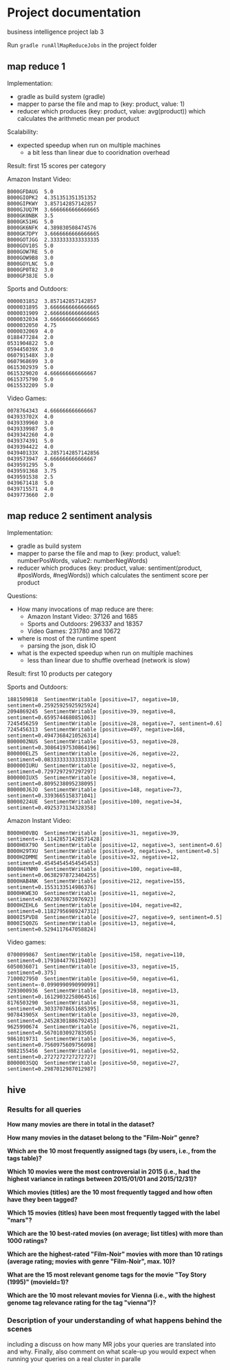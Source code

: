 # Project documentation

business intelligence project lab 3

Run `gradle runAllMapReduceJobs` in the project folder

## map reduce 1

Implementation:
 - gradle as build system (gradle)
 - mapper to parse the file and map to (key: product, value: 1)
 - reducer which produces (key: product, value: avg(product)) which calculates the arithmetic mean per product

Scalability:
 - expected speedup when run on multiple machines
   - a bit less than linear due to cooridnation overhead

 Result: first 15 scores per category
 
Amazon Instant Video:

```
B000GFDAUG	5.0
B000GIOPK2	4.351351351351352
B000GIPKWY	3.857142857142857
B000GJUQ7M	3.6666666666666665
B000GK0NBK	3.5
B000GK51HG	5.0
B000GK6NFK	4.389830508474576
B000GK7DPY	3.6666666666666665
B000GOTJGG	2.3333333333333335
B000GOV10S	5.0
B000GOW7RE	5.0
B000GOW9B8	3.0
B000GOYLNC	5.0
B000GP0T82	3.0
B000GP38JE	5.0
```

Sports and Outdoors:

```
0000031852	3.857142857142857
0000031895	3.6666666666666665
0000031909	2.6666666666666665
0000032034	3.6666666666666665
0000032050	4.75
0000032069	4.0
0188477284	2.0
0531904822	5.0
059445039X	3.0
060791548X	3.0
0607968699	3.0
0615302939	5.0
0615329020	4.666666666666667
0615375790	5.0
0615532209	5.0
```

Video Games:

```
0078764343	4.666666666666667
043933702X	4.0
0439339960	3.0
0439339987	5.0
0439342260	4.0
0439374391	5.0
0439394422	4.0
043940133X	3.2857142857142856
0439573947	4.666666666666667
0439591295	5.0
0439591368	3.75
0439591538	2.5
0439671418	5.0
0439715571	4.0
0439773660	2.0
```

## map reduce 2 sentiment analysis

Implementation:
 - gradle as build system
 - mapper to parse the file and map to (key: product, value1: numberPosWords, value2: numberNegWords)
 - reducer which produces (key: product, value: sentiment(product, #posWords, #negWords)) which calculates the sentiment score per product

Questions:
 - How many invocations of map reduce are there:
   - Amazon Instant Video: 37126 and 1685
   - Sports and Outdoors: 296337 and 18357
   - Video Games: 231780 and 10672
 - where is most of the runtime spent
   - parsing the json, disk IO
 - what is the expected speedup when run on multiple machines
   - less than linear due to shuffle overhead (network is slow)

 Result: first 10 products per category
 

Sports and Outdoors:

```
1881509818	SentimentWritable [positive=17, negative=10, sentiment=0.25925925925925924]
2094869245	SentimentWritable [positive=39, negative=8, sentiment=0.6595744680851063]
7245456259	SentimentWritable [positive=28, negative=7, sentiment=0.6]
7245456313	SentimentWritable [positive=497, negative=168, sentiment=0.49473684210526314]
B000002NUS	SentimentWritable [positive=53, negative=28, sentiment=0.30864197530864196]
B00000ELZ5	SentimentWritable [positive=26, negative=22, sentiment=0.08333333333333333]
B00000IURU	SentimentWritable [positive=32, negative=5, sentiment=0.7297297297297297]
B00000IUX5	SentimentWritable [positive=38, negative=4, sentiment=0.8095238095238095]
B00000J6JO	SentimentWritable [positive=148, negative=73, sentiment=0.3393665158371041]
B0000224UE	SentimentWritable [positive=100, negative=34, sentiment=0.4925373134328358]
```

Amazon Instant Video:

```
B000H00VBQ	SentimentWritable [positive=31, negative=39, sentiment=-0.11428571428571428]
B000H0X79O	SentimentWritable [positive=12, negative=3, sentiment=0.6]
B000H29TXU	SentimentWritable [positive=9, negative=3, sentiment=0.5]
B000H2DMME	SentimentWritable [positive=32, negative=12, sentiment=0.45454545454545453]
B000H4YNM0	SentimentWritable [positive=100, negative=88, sentiment=0.06382978723404255]
B000HAB4NK	SentimentWritable [positive=212, negative=155, sentiment=0.1553133514986376]
B000HKWE3O	SentimentWritable [positive=11, negative=2, sentiment=0.6923076923076923]
B000HZEHL6	SentimentWritable [positive=104, negative=82, sentiment=0.11827956989247312]
B000I5PVD8	SentimentWritable [positive=27, negative=9, sentiment=0.5]
B000I5Q0ZG	SentimentWritable [positive=13, negative=4, sentiment=0.5294117647058824]
```
 
Video games:

```
0700099867	SentimentWritable [positive=158, negative=110, sentiment=0.1791044776119403]
6050036071	SentimentWritable [positive=33, negative=15, sentiment=0.375]
7100027950	SentimentWritable [positive=50, negative=61, sentiment=-0.0990990990990991]
7293000936	SentimentWritable [positive=18, negative=13, sentiment=0.16129032258064516]
8176503290	SentimentWritable [positive=58, negative=31, sentiment=0.30337078651685395]
907843905X	SentimentWritable [positive=33, negative=20, sentiment=0.24528301886792453]
9625990674	SentimentWritable [positive=76, negative=21, sentiment=0.5670103092783505]
9861019731	SentimentWritable [positive=36, negative=5, sentiment=0.7560975609756098]
9882155456	SentimentWritable [positive=91, negative=52, sentiment=0.2727272727272727]
B000003SQQ	SentimentWritable [positive=50, negative=27, sentiment=0.2987012987012987]
```



## hive

### Results for all queries

**How many movies are there in total in the dataset?**

**How many movies in the dataset belong to the "Film-Noir" genre?**



**Which are the 10 most frequently assigned tags (by users, i.e., from the tags table)?**



**Which 10 movies were the most controversial in 2015 (i.e., had the highest variance in ratings between 2015/01/01 and 2015/12/31)?**



**Which movies (titles) are the 10 most frequently tagged and how often have they been tagged?**



**Which 15 movies (titles) have been most frequently tagged with the label "mars"?**



**Which are the 10 best-rated movies (on average; list titles) with more than 1000 ratings?**



**Which are the highest-rated "Film-Noir" movies with more than 10 ratings (average rating; movies with genre "Film-Noir", max. 10)?**



**What are the 15 most relevant genome tags for the movie "Toy Story (1995)" (movieId=1)?**



**Which are the 10 most relevant movies for Vienna (i.e., with the highest genome tag relevance rating for the tag "vienna")?**




### Description of your understanding of what happens behind the scenes
including a discuss on how many MR jobs your queries are translated into and why. Finally, also comment on what scale-up you would expect when running your queries on a real cluster in paralle

